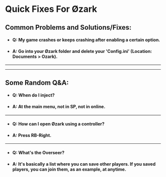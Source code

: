 # Quick Fixes For Øzark


## Common Problems and Solutions/Fixes:
- #### Q: My game crashes or keeps crashing after enabling a certain option.
- #### A: Go into your Øzark folder and delete your 'Config.ini' (Location: Documents > Ozark).
___
___
## Some Random Q&A:
- #### Q: When do I inject?
- #### A: At the main menu, not in SP, not in online.
___
- #### Q: How can I open Øzark using a controller?
- #### A: Press RB-Right.
___
- #### Q: What's the Overseer?
- #### A: It's basically a list where you can save other players. If you saved players, you can join them, as an example, at anytime.